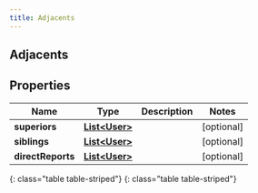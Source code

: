 ```yaml
---
title: Adjacents
---
```

## Adjacents


## Properties

| Name | Type | Description | Notes |
| ------------ | ------------- | ------------- | ------------- |
| **superiors** | [**List&lt;User&gt;**](User.html) |  |  [optional] |
| **siblings** | [**List&lt;User&gt;**](User.html) |  |  [optional] |
| **directReports** | [**List&lt;User&gt;**](User.html) |  |  [optional] |
{: class="table table-striped"}
{: class="table table-striped"}


